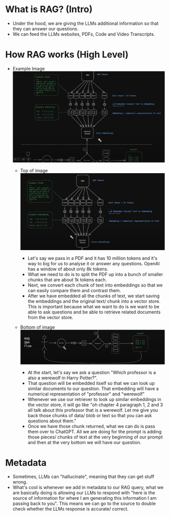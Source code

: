 # What is RAG? (Intro)

- Under the hood, we are giving the LLMs additional information so that they can answer our questions.
- We can feed the LLMs websites, PDFs, Code and Video Transcripts.

# How RAG works (High Level)

- Example Image
  ![alt text](image-1.png)

  - Top of image
    ![alt text](image-2.png)

    - Let's say we pass in a PDF and it has 10 million tokens and it's way to big for us to analyse it or answer any questions. OpenAI has a window of about only 8k tokens.
    - What we need to do is to split the PDF up into a bunch of smaller chunks that are about 1k tokens each.
    - Next, we convert each chunk of text into embeddings so that we can easily compare them and contrast them.
    - After we have embedded all the chunks of text, we start saving the embeddings and the original text/ chunk into a vector store. This is important because what we want to do is we want to be able to ask questions and be able to retrieve related documents from the vector store.

  - Bottom of image
    ![alt text](image-3.png)
    - At the start, let's say we ask a question "Which professor is a also a werewolf in Harry Potter?".
    - That question will be embedded itself so that we can look up similar documents to our question. That embedding will have a numerical representation of "professor" and "werewolf"
    - Whenever we use our retriever to look up similar embeddings in the vector store, it will go like "oh chapter 4 paragraph 1, 2 and 3 all talk about this professor that is a werewolf. Let me give you back those chunks of data/ blob or text so that you can ask questions about them."
    - Once we have those chunk returned, what we can do is pass them over to ChatGPT. All we are doing for the prompt is adding those pieces/ chunks of text at the very beginning of our prompt and then at the very bottom we will have our question.

# Metadata

- Sometimes, LLMs can "hallucinate", meaning that they can get stuff wrong.
- What's cool is whenever we add in metadata to our RAG query, what we are basically doing is allowing our LLMs to respond with "here is the source of information for where I am generating this information I am passing back to you". This means we can go to the source to double check whether the LLMs response is accurate/ correct.
